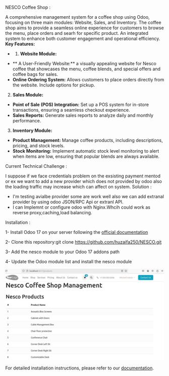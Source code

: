 NESCO Coffee Shop :

A comprehensive management system for a coffee shop using Odoo, focusing on
three main modules: Website, Sales, and Inventory.
The coffee shop aims to provide a seamless online experience for customers to
browse the menu, place orders and searh for specific product.
An integrated system to enhance both customer engagement and operational efficiency.
**Key Features:**
* 1. **Website Module:**
- ** A User-Friendly Website:** a visually appealing website for Nesco coffee that
showcases the menu, coffee blends, and special offers and coffee bags for sales.
- **Online Ordering System:** Allows customers to place orders directly
from the website. Include options for pickup.
2. **Sales Module:**
- **Point of Sale (POS) Integration:** Set up a POS system for in-store transactions, ensuring a
seamless checkout experience.
- **Sales Reports:** Generate sales reports to analyze daily and monthly performance.
3. **Inventory Module:**
- **Product Management:** Manage coffee products, including descriptions, pricing, and stock levels.
- **Stock Monitoring:** Implement automatic stock level monitoring to alert when items are low,
ensuring that popular blends are always available.

Current Technical Challenge :

I suppose if we face credentials problem on the exsisting payment mentod or ex we want to add
a new provider which does not provided by odoo also the loading traffic may increase which can affect on system.
Solution : 
- I'm testing avialbe provider some are work well also we can add extranal provider by using 
odoo JSON/RPC Api or extranl API.
- I can Implemnt or configure odoo with Nginx.Whcih could work as reverse proxy,caching,load balancing.

Installation :

1- Install Odoo 17 on your server following the [official documentation](https://www.odoo.com/documentation/17.0/administration/on_premise.html)
 
2- Clone this repository:git clone https://github.com/huzaifa250/NESCO.git 

3- Add the nesco  module to your Odoo 17 addons path

4- Update the Odoo module list and install the nesco module

![Screenshot of the application](images/project_img1.jpeg)

For detailed installation instructions, please refer to our [documentation](https://www.odoo.com/documentation/17.0/).
